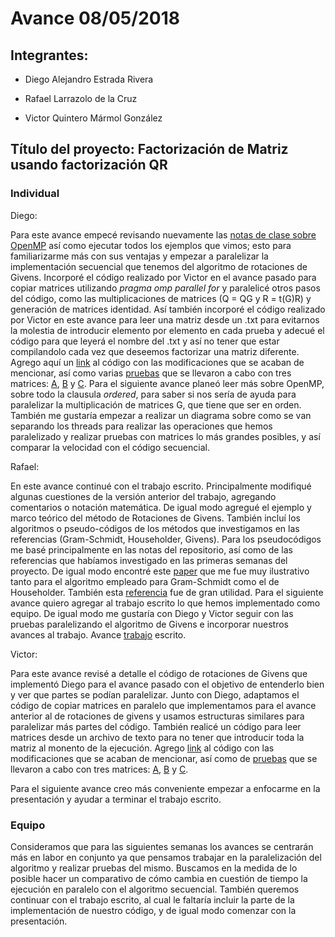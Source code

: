 # Avance 08/05/2018

## Integrantes:

* Diego Alejandro Estrada Rivera    

* Rafael Larrazolo de la Cruz       

* Victor Quintero Mármol González   

## Título del proyecto: Factorización de Matriz usando factorización QR

### Individual

Diego: 

Para este avance empecé revisando nuevamente las [notas de clase sobre OpenMP](https://github.com/ITAM-DS/analisis-numerico-computo-cientifico/tree/master/C/extensiones_a_C/openMP/ejemplos) así como ejecutar todos los ejemplos que vimos; esto para familiarizarme más con sus ventajas y empezar a paralelizar la implementación secuencial que tenemos del algoritmo de rotaciones de Givens. Incorporé el código realizado por Victor en el avance pasado para copiar matrices utilizando *pragma omp parallel for* y paralelicé otros pasos del código, como las multiplicaciones de matrices (Q = QG y R = t(G)R)  y generación de matrices identidad. Así también incorporé el código realizado por Victor en este avance para leer una matriz desde un .txt para evitarnos la molestia de introducir elemento por elemento en cada prueba y adecué el código para que leyerá el nombre del .txt y así no tener que estar compilandolo cada vez que deseemos factorizar una matriz diferente. Agrego aquí un [link](https://www.dropbox.com/s/9lbk3lh0z0auafw/givens_copia.c?dl=0) al código con las modificaciones que se acaban de mencionar, así como varias [pruebas](https://www.dropbox.com/s/x1t67c0dmmzqgpa/pruebasQRconGivensCopia.txt?dl=0) que se llevaron a cabo con tres matrices: [A](https://www.dropbox.com/s/1tj9utzot202lgq/A.txt?dl=0), [B](https://www.dropbox.com/s/41ohvtnh3s4uto3/B.txt?dl=0) y [C](https://www.dropbox.com/s/nyxeb7uxtwsq6lw/C.txt?dl=0). Para el siguiente avance planeó leer más sobre OpenMP, sobre todo la clausula *ordered*, para saber si nos sería de ayuda para paralelizar la multiplicación de matrices G, que tiene que ser en orden. También me gustaría empezar a realizar un diagrama sobre como se van separando los threads para realizar las operaciones que hemos paralelizado y realizar pruebas con matrices lo más grandes posibles, y así comparar la velocidad con el código secuencial.

Rafael:

En este avance continué con el trabajo escrito. Principalmente modifiqué algunas cuestiones de la versión anterior del trabajo, agregando comentarios o notación matemática. De igual modo agregué el ejemplo y marco teórico del método de Rotaciones de Givens. También incluí los algoritmos o pseudo-códigos de los métodos que investigamos en las referencias (Gram-Schmidt, Householder, Givens). Para los pseudocódigos me basé principalmente en las notas del repositorio, así como de las referencias que habíamos investigado en las primeras semanas del proyecto. De igual modo encontré este [paper](https://www.inf.ethz.ch/personal/gander/papers/qrneu.pdf) que me fue muy ilustrativo tanto para el algoritmo empleado para Gram-Schmidt como el de Householder. También esta [referencia](https://classes.soe.ucsc.edu/ams213a/Winter17/lecturenotes/l8.pdf) fue de gran utilidad. Para el siguiente avance quiero agregar al trabajo escrito lo que hemos implementado como equipo. De igual modo me gustaría con Diego y Victor seguir con las pruebas paralelizando el algoritmo de Givens e incorporar nuestros avances al trabajo. Avance [trabajo](https://www.dropbox.com/s/d2gkj7jc06d7mzn/trabajo_escrito.pdf?dl=0) escrito.


Victor:

Para este avance revisé a detalle el código de rotaciones de Givens que implementó Diego para el avance pasado con el objetivo de entenderlo bien y ver que partes se podían paralelizar. Junto con Diego, adaptamos el código de copiar matrices en paralelo que implementamos para el avance anterior al de rotaciones de givens y usamos estructuras similares para paralelizar más partes del código. También realicé un código para leer matrices desde un archivo de texto para no tener que introducir toda la matriz al monento de la ejecución.  Agrego [link](https://www.dropbox.com/s/9lbk3lh0z0auafw/givens_copia.c?dl=0) al código con las modificaciones que se acaban de mencionar, así como de [pruebas](https://www.dropbox.com/s/x1t67c0dmmzqgpa/pruebasQRconGivensCopia.txt?dl=0) que se llevaron a cabo con tres matrices: [A](https://www.dropbox.com/s/1tj9utzot202lgq/A.txt?dl=0), [B](https://www.dropbox.com/s/41ohvtnh3s4uto3/B.txt?dl=0) y [C](https://www.dropbox.com/s/nyxeb7uxtwsq6lw/C.txt?dl=0).

Para el siguiente avance creo más conveniente empezar a enfocarme en la presentación y ayudar a terminar el trabajo escrito.

### Equipo  

Consideramos que para las siguientes semanas los avances se centrarán más en labor en conjunto ya que pensamos trabajar en la paralelización del algoritmo y realizar pruebas del mismo. Buscamos en la medida de lo posible hacer un comparativo de cómo cambia en cuestión de tiempo la ejecución en paralelo con el algoritmo secuencial. También queremos continuar con el trabajo escrito, al cual le faltaría incluir la parte de la implementación de nuestro código, y de igual modo comenzar con la presentación.



